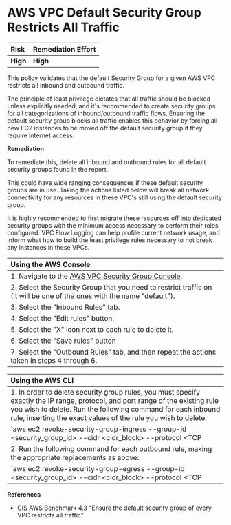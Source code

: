 # AWS VPC Default Security Group Restricts All Traffic

| Risk     | Remediation Effort |
| :------- | :----------------- |
| **High** | **High**           |

This policy validates that the default Security Group for a given AWS VPC restricts all inbound and outbound traffic.

The principle of least privilege dictates that all traffic should be blocked unless explicitly needed, and it's recommended to create security groups for all categorizations of inbound/outbound traffic flows. Ensuring the default security group blocks all traffic enables this behavior by forcing all new EC2 instances to be moved off the default security group if they require internet access.

**Remediation**

To remediate this, delete all inbound and outbound rules for all default security groups found in the report.

This could have wide ranging consequences if these default security groups are in use. Taking the actions listed below will break all network connectivity for any resources in these VPC's still using the default security group.

It is highly recommended to first migrate these resources off into dedicated security groups with the minimum access necessary to perform their roles configured. VPC Flow Logging can help profile current network usage, and inform what how to build the least privilege rules necessary to not break any instances in these VPCs.

| Using the AWS Console                                                                                                     |
| :------------------------------------------------------------------------------------------------------------------------ |
| 1. Navigate to the [AWS VPC Security Group Console](https://console.aws.amazon.com/vpc/home#SecurityGroups:sort=groupId). |
| 2. Select the Security Group that you need to restrict traffic on \(it will be one of the ones with the name "default"\). |
| 3. Select the "Inbound Rules" tab.                                                                                        |
| 4. Select the "Edit rules" button.                                                                                        |
| 5. Select the "X" icon next to each rule to delete it.                                                                    |
| 6. Select the "Save rules" button                                                                                         |
| 7. Select the "Outbound Rules" tab, and then repeat the actions taken in steps 4 through 6.                               |

| Using the AWS CLI                                                                                                                                                                                                                                                |
| :--------------------------------------------------------------------------------------------------------------------------------------------------------------------------------------------------------------------------------------------------------------- |
| 1. In order to delete security group rules, you must specify exactly the IP range, protocol, and port range of the existing rule you wish to delete. Run the following command for each inbound rule, inserting the exact values of the rule you wish to delete: |
| `aws ec2 revoke-security-group-ingress --group-id <security_group_id> --cidr <cidr_block> --protocol <TCP | UDP | ALL> --port <port_range>`                                                                                                                      |
| 2. Run the following command for each outbound rule, making the appropriate replacements as above:                                                                                                                                                               |
| `aws ec2 revoke-security-group-egress --group-id <security_group_id> --cidr <cidr_block> --protocol <TCP | UDP | ALL> --port <port_range>`                                                                                                                       |

**References**

- CIS AWS Benchmark 4.3 "Ensure the default security group of every VPC restricts all traffic"
